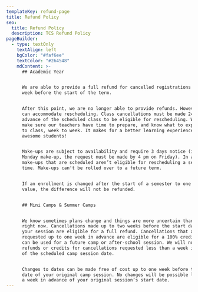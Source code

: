 ```yaml
---
templateKey: refund-page
title: Refund Policy
seo:
  title: Refund Policy
  description: TCS Refund Policy
pageBuilder:
  - type: textOnly
    textAlign: left
    bgColor: "#faf6ee"
    textColor: "#264548"
    mdContent: >-
      ## Academic Year


      We are able to provide a full refund for cancelled registrations up to one
      week before the start of the term.


      After this point, we are no longer able to provide refunds. However, we
      can accommodate rescheduling. Class cancellations must be made 24 hrs in
      advance of the scheduled class to be eligible for rescheduling. We want to
      make sure our teachers have time to prepare, and know what to expect class
      to class, week to week. It makes for a better learning experience for our
      awesome students!


      Make-ups are subject to availability and require 3 days notice (i.e. for a
      Monday make-up, the request must be made by 4 pm on Friday). In addition,
      make-ups that are scheduled aren’t eligible for rescheduling a second
      time. Make-ups can't be rolled over to a future term.


      If an enrollment is changed after the start of a semester to one of lesser
      value, the difference will not be refunded.


      ## Mini Camps & Summer Camps


      We know sometimes plans change and things are more uncertain than usual
      right now. Cancellations made up to two weeks before the start date of
      your session are eligible for a full refund. Cancellations that are
      requested up to one week in advance are eligible for a 100% credit that
      can be used for a future camp or after-school session. We will not issue
      refunds or credits for cancellations requested less than a week in advance
      of the scheduled camp session date.


      Changes to dates can be made free of cost up to one week before the start
      date of your original camp session. No changes will be possible less than
      a week in advance of your original session’s start date.
---
```

